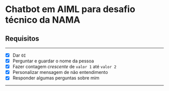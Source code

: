 # Chatbot em AIML para desafio técnico da NAMA
## Requisitos
------------------------------------------------------------------------------
- [x] Dar `OI`
- [x] Perguntar e guardar o nome da pessoa
- [x] Fazer contagem *crescente* de `valor 1` até `valor 2`
- [x] Personalizar mensagem de não entendimento
- [x] Responder algumas perguntas sobre mim
------------------------------------------------------------------------------
